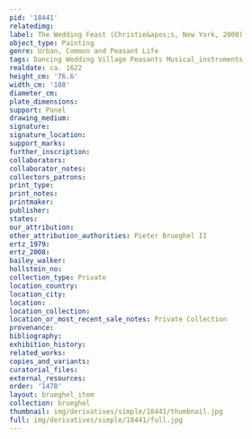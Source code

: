 ```yaml
---
pid: '18441'
relatedimg: 
label: The Wedding Feast (Christie&apos;s, New York, 2000)
object_type: Painting
genre: Urban, Common and Peasant Life
tags: Dancing Wedding Village Peasants Musical_instruments
realdate: ca. 1622
height_cm: '76.6'
width_cm: '108'
diameter_cm: 
plate_dimensions: 
support: Panel
drawing_medium: 
signature: 
signature_location: 
support_marks: 
further_inscription: 
collaborators: 
collaborator_notes: 
collectors_patrons: 
print_type: 
print_notes: 
printmaker: 
publisher: 
states: 
our_attribution: 
other_attribution_authorities: Pieter Brueghel II
ertz_1979: 
ertz_2008: 
bailey_walker: 
hollstein_no: 
collection_type: Private
location_country: 
location_city: 
location: 
location_collection: 
location_or_most_recent_sale_notes: Private Collection
provenance: 
bibliography: 
exhibition_history: 
related_works: 
copies_and_variants: 
curatorial_files: 
external_resources: 
order: '1478'
layout: brueghel_item
collection: brueghel
thumbnail: img/derivatives/simple/18441/thumbnail.jpg
full: img/derivatives/simple/18441/full.jpg
---
```


